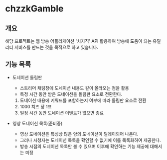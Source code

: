 # chzzkGamble

## 개요
해당 프로젝트는 웹 방송 어플리케이션 '치지직' API 활용하여 방송에 도움이 되는 유틸리티 서비스를 만드는 것을 목적으로 하고 있습니다.


## 기능 목록
- 도네이션 돌림판
  - 스트리머 채팅창에 도네이션 내용도 같이 올라오는 점을 활용
  - 특정 시간 동안 받은 도네이션을 돌림판 요소로 전환한다.
  1. 도네이션 내용에 키워드를 포함하는지 여부에 따라 돌림판 요소로 전환
  2. 1000 치즈 당 1표
  3. 일정 시간 동안 도네이션 이벤트가 없으면 종료

- 영상 도네이션 목록(준비중)
  - 영상 도네이션은 특성상 많은 양의 도네이션이 딜레이되어 나온다.
  - 그러나 시청자는 도네이션 목록을 확인할 수 없기에 이를 목록화하여 제공한다.
  - 방송 시점의 도네이션 목록만 볼 수 있으며 이후에 확인하는 기능 제공에 대해서는 미정
